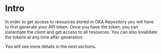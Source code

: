 # Intro

In order to get access to resources stored in OKA Repository you will have to first generate your API token. Once you have the token, you can instantiate the client and get access to all resources. You can also invalidate the tokens at any time after generation.

You will see more details in the next sections.
